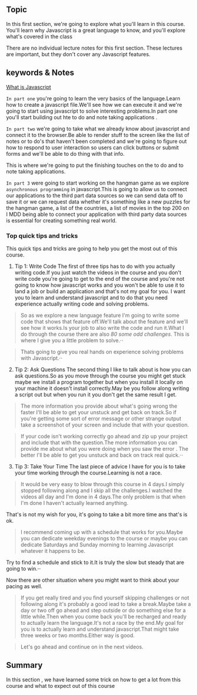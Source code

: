 ## Topic
In this first section, we're going to explore what you'll learn in this course. You'll learn why Javascript is a great language to know, and you'll explore what's covered in the class

There are no individual lecture notes for this first section. These lectures are important, but they don't cover any Javascript features.
        
## keywords & Notes
[What is Javascript](https://developer.mozilla.org/en-US/docs/Learn/JavaScript/First_steps/What_is_JavaScript)

`In part one` you're going to learn the very basics of the language.Learn how to create a javascript file.We'll see how we can execute it and we're going to start using javascript to solve interesting problems.In part one you'll start building out hte to do and note taking applications .

`In part two` we're going to take what we already know about javascript and connect it to the browser.Be able to render stuff to the screen like the list of notes or to do's that haven't been completed and we're going to figure out how to respond to user interaction so users can click buttons or submit forms and we'll be able to do thing with that info.

This is where we're going to put the finishing touches on the to do and to note taking applications.

`In part 3` were going to start working on the hangman game as we explore `asynchronous programming` in javascript.This is going to allow us to connect our applications to the third part data sources so we can send data off to save it or we can request data whether it's something like a new puzzles for the hangman game, a list of the countries, a list of movies in the top 200 on  I MDD being able to connect your application with third party data sources is essential for creating something real world.

### Top quick tips and tricks 
This quick tips and tricks are going to help you get the most out of this course.
1. Tip 1: Write Code
The first of three tips has to do with you actually writing code.If you just watch the videos in the course and you don't write code you're going to get to the end of the  course and you're not going to know how javascript works and you won't be able to use it to land a job or build an application and that's not my goal for you. I want you to learn and understand javascript and to do that you need experience actually writing code and solving problems.

> So as we explore a new language feature I'm going to write some code that shows that feature off.We'll talk about the feature and we'll see how it works.Is your job to also write the code and run it.What I do through the course there are also *80 some odd challenges*. This is where I give you a little problem to solve.⋅⋅

> Thats going to give you real hands on experience solving problems with Javascript.⋅⋅

2. Tip 2: Ask Questions
The second thing I like to talk about is how you can ask questions.So as you move through the course you might get stuck maybe we install a program together but when you install it locally on your machine it doesn't install correctly.May be you follow along writing a script out but when you run it you don't get the same result I get.

> The more information you provide about what's going wrong the faster I'll be able to get your unstuck and get back on track.So if you're getting some sort of error message or other strange output take a screenshot of your screen and include that with your question.

> If your code isn't working correctly go ahead and zip up your project and include that with the question.The more information you can provide me about what you were doing when you saw the error . The better I'll be able to get you unstuck and back on track real quick.⋅⋅

3. Tip 3: Take Your Time
The last piece of advice I have  for you is to take your time working through the course.Learning is not a race.

> It would be very easy to blow through this course in 4 days.I simply stopped following along and I skip all the challenges.I watched the videos all day and I'm done in 4 days.The only problem is that when I'm done I haven't actually learned anything.

That's is not my wish for you, it's going to take a bit more time ans that's is ok.

> I recommend coming up with a schedule that works for you.Maybe you can dedicate weekday evenings to the course or maybe you can dedicate Saturdays and Sunday morning to learning Javascript whatever it happens to be.

Try to find a schedule and stick to it.It is truly the slow but steady that are going to win.⋅⋅

Now there are other situation where you might want to think about your pacing as well.

> If you get really tired and you find yourself skipping challenges or not following along it's probably a good iead to take a break.Maybe take a day or two off go ahead and step outside or do something else for a little while.Then when you come back  you'll be recharged and ready to actually learn the language.It's not a race by the end.My goal for you is to actually learn and understand javascript.That might take three weeks or two months.Either way is good.

> Let's go ahead and continue on in the next videos.

## Summary
In this section , we have learned some trick on how to get a lot from this course and what to expect out of this course
